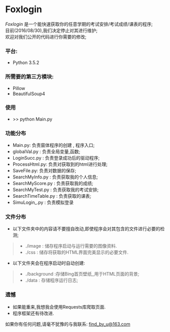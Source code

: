Foxlogin
===
_Foxlogin_ 是一个能快速获取你的任意学期的考试安排/考试成绩/课表的程序;</br>
目前(2016/08/30),我们决定停止对其进行维护;</br>
欢迎对我们公开的代码进行你需要的修改;</br>

### 平台:
* Python 3.5.2

### 所需要的第三方模块:
* Pillow
* BeautifulSoup4

### 使用
* \>\> python Main.py

### 功能分布
* Main.py: 负责窗体程序的创建 , 程序入口;
* globalVal.py : 负责全局变量,函数;
* LoginSucc.py : 负责登录成功后的驱动程序;
* ProcessHtml.py: 负责对获取到的html进行处理;
* SaveFile.py: 负责对数据的保存;
* SearchMyInfo.py : 负责获取我的个人信息;
* SearchMyScore.py : 负责获取我的成绩;
* SearchMyTest.py : 负责获取我的考试安排;
* SearchTimeTable.py : 负责获取的课表;
* SimuLogin\_.py : 负责模拟登录

### 文件分布
* 以下文件夹中的内容请不要擅自改动,即使程序会对其包含的文件进行必要的检测;
>* ./image : 储存程序启动与运行需要的图像资料.
>* ./css : 储存将获取的HTML界面完美显示的必要文件.
* 以下文件夹会在程序启动时自动创建:
>* ./background :存储Bing首页壁纸,,用于HTML页面的背景;
>* ./data : 存储程序运行日志;

### 遗憾
* 如果能重来,我想我会使用Requests库爬取页面.
* 程序框架还有待改进.

如果你有任何问题,请毫不犹豫的与我联系:
<find_by_u@163.com>
